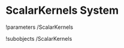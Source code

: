 <!-- MOOSE Documentation Stub: Remove this when content is added. -->

# ScalarKernels System
!parameters /ScalarKernels

!subobjects /ScalarKernels

